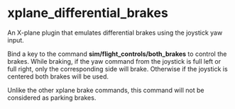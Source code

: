 # xplane_differential_brakes
An X-plane plugin that emulates differential brakes using the joystick yaw input.

Bind a key to the command **sim/flight_controls/both_brakes** to control the brakes. 
While braking, if the yaw command from the joystick is full left or full right, only the corresponding side will brake.
Otherwise if the joystick is centered both brakes will be used.

Unlike the other xplane brake commands, this command will not be considered as parking brakes.
